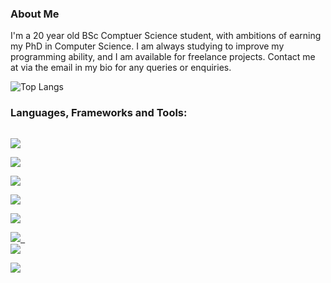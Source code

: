 ### About Me

I'm a 20 year old BSc Comptuer Science student, with ambitions of earning my PhD in Computer Science. I am always studying to improve my programming ability, and I am available for freelance projects. Contact me at via the email in my bio for any queries or enquiries.

![Top Langs](https://github-readme-stats.vercel.app/api/top-langs/?username=leytonoday&layout=compact&count_private=true&show_icons=true)

### Languages, Frameworks and Tools:
[<code>
<img src="https://img.icons8.com/color/48/000000/c-plus-plus-logo.png"/>
</code>](https://docs.microsoft.com/en-us/cpp/?view=msvc-160)
[<code>
<img src="https://img.icons8.com/color/48/000000/java-coffee-cup-logo.png"/>
</code>](https://docs.oracle.com/en/java/)
[<code>
<img src="https://img.icons8.com/color/48/000000/python.png"/>
</code>](https://www.python.org/)
[<code>
<img src="https://img.icons8.com/color/48/000000/mysql-logo.png"/>
</code>](https://dev.mysql.com/)
[<code>
<img src="https://img.icons8.com/color/48/000000/html-5--v1.png"/>
</code>](https://developer.mozilla.org/en-US/docs/Web/HTML)
[<code>
<img src="https://img.icons8.com/color/48/000000/css3.png"/>
</code>](https://developer.mozilla.org/en-US/docs/Web/CSS)
[<code>
<img src="https://img.icons8.com/color/48/000000/javascript.png"/>
</code>](https://developer.mozilla.org/en-US/docs/Web/JavaScript)
[<code>
<img src="https://img.icons8.com/color/48/000000/vue-js.png"/>
</code>](https://vuejs.org/)




